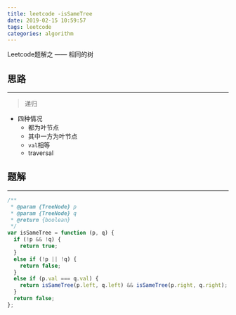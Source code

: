 ```yaml
---
title: leetcode -isSameTree
date: 2019-02-15 10:59:57
tags: leetcode
categories: algorithm
---
```


Leetcode题解之 —— 相同的树


<!-- more -->


## 思路

------

> 递归

- 四种情况
  - 都为叶节点
  - 其中一方为叶节点
  - `val`相等
  - traversal

## 题解

------

```ts
/**
 * @param {TreeNode} p
 * @param {TreeNode} q
 * @return {boolean}
 */
var isSameTree = function (p, q) {
  if (!p && !q) {
    return true;
  }
  else if (!p || !q) {
    return false;
  }
  else if (p.val === q.val) {
    return isSameTree(p.left, q.left) && isSameTree(p.right, q.right);
  }
  return false;
};
```